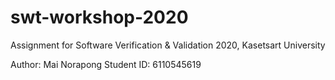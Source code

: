 # swt-workshop-2020
Assignment for Software Verification &amp; Validation 2020, Kasetsart University

Author: Mai Norapong
Student ID: 6110545619
